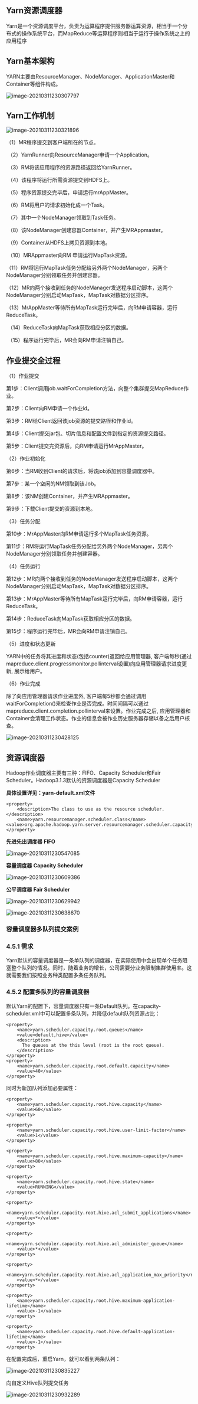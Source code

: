 ## Yarn资源调度器

Yarn是一个资源调度平台，负责为运算程序提供服务器运算资源，相当于一个分布式的操作系统平台，而MapReduce等运算程序则相当于运行于操作系统之上的应用程序

## Yarn基本架构

YARN主要由ResourceManager、NodeManager、ApplicationMaster和Container等组件构成。

![image-20210311230307797](6.Yarn资源调度/img/image-20210311230307797.png)

##  Yarn工作机制

![image-20210311230321896](6.Yarn资源调度/img/image-20210311230321896.png)

（1）MR程序提交到客户端所在的节点。

​    （2）YarnRunner向ResourceManager申请一个Application。

​    （3）RM将该应用程序的资源路径返回给YarnRunner。

​    （4）该程序将运行所需资源提交到HDFS上。

​    （5）程序资源提交完毕后，申请运行mrAppMaster。

​    （6）RM将用户的请求初始化成一个Task。

​    （7）其中一个NodeManager领取到Task任务。

​    （8）该NodeManager创建容器Container，并产生MRAppmaster。

​    （9）Container从HDFS上拷贝资源到本地。

​    （10）MRAppmaster向RM 申请运行MapTask资源。

​    （11）RM将运行MapTask任务分配给另外两个NodeManager，另两个NodeManager分别领取任务并创建容器。

​    （12）MR向两个接收到任务的NodeManager发送程序启动脚本，这两个NodeManager分别启动MapTask，MapTask对数据分区排序。

（13）MrAppMaster等待所有MapTask运行完毕后，向RM申请容器，运行ReduceTask。

​    （14）ReduceTask向MapTask获取相应分区的数据。

​    （15）程序运行完毕后，MR会向RM申请注销自己。

## 作业提交全过程

（1）作业提交

第1步：Client调用job.waitForCompletion方法，向整个集群提交MapReduce作业。

第2步：Client向RM申请一个作业id。

第3步：RM给Client返回该job资源的提交路径和作业id。

第4步：Client提交jar包、切片信息和配置文件到指定的资源提交路径。

第5步：Client提交完资源后，向RM申请运行MrAppMaster。

（2）作业初始化

第6步：当RM收到Client的请求后，将该job添加到容量调度器中。

第7步：某一个空闲的NM领取到该Job。

第8步：该NM创建Container，并产生MRAppmaster。

第9步：下载Client提交的资源到本地。

（3）任务分配

第10步：MrAppMaster向RM申请运行多个MapTask任务资源。

第11步：RM将运行MapTask任务分配给另外两个NodeManager，另两个NodeManager分别领取任务并创建容器。

（4）任务运行

第12步：MR向两个接收到任务的NodeManager发送程序启动脚本，这两个NodeManager分别启动MapTask，MapTask对数据分区排序。

第13步：MrAppMaster等待所有MapTask运行完毕后，向RM申请容器，运行ReduceTask。

第14步：ReduceTask向MapTask获取相应分区的数据。

第15步：程序运行完毕后，MR会向RM申请注销自己。

（5）进度和状态更新

YARN中的任务将其进度和状态(包括counter)返回给应用管理器, 客户端每秒(通过mapreduce.client.progressmonitor.pollinterval设置)向应用管理器请求进度更新, 展示给用户。

（6）作业完成

除了向应用管理器请求作业进度外, 客户端每5秒都会通过调用waitForCompletion()来检查作业是否完成。时间间隔可以通过mapreduce.client.completion.pollinterval来设置。作业完成之后, 应用管理器和Container会清理工作状态。作业的信息会被作业历史服务器存储以备之后用户核查。

![image-20210311230428125](6.Yarn资源调度/img/image-20210311230428125.png)

## 资源调度器

Hadoop作业调度器主要有三种：FIFO、Capacity Scheduler和Fair Scheduler。Hadoop3.1.3默认的资源调度器是Capacity Scheduler

**具体设置详见：yarn-default.xml文件**

```
<property>
    <description>The class to use as the resource scheduler.</description>
    <name>yarn.resourcemanager.scheduler.class</name>
<value>org.apache.hadoop.yarn.server.resourcemanager.scheduler.capacity.CapacityScheduler</value>
</property>

```

**先进先出调度器** **FIFO**

![image-20210311230547085](6.Yarn资源调度/img/image-20210311230547085.png)

**容量调度器** **Capacity Scheduler**

![image-20210311230609386](6.Yarn资源调度/img/image-20210311230609386.png)

**公平调度器** **Fair Scheduler**

![image-20210311230629942](6.Yarn资源调度/img/image-20210311230629942.png)

![image-20210311230638670](6.Yarn资源调度/img/image-20210311230638670.png)

### 容量调度器多队列提交案例

### 4.5.1 需求

​    Yarn默认的容量调度器是一条单队列的调度器，在实际使用中会出现单个任务阻塞整个队列的情况。同时，随着业务的增长，公司需要分业务限制集群使用率。这就需要我们按照业务种类配置多条任务队列。

### 4.5.2 配置多队列的容量调度器

默认Yarn的配置下，容量调度器只有一条Default队列。在capacity-scheduler.xml中可以配置多条队列，并降低default队列资源占比：

```
<property>
    <name>yarn.scheduler.capacity.root.queues</name>
    <value>default,hive</value>
    <description>
      The queues at the this level (root is the root queue).
    </description>
</property>
<property>
    <name>yarn.scheduler.capacity.root.default.capacity</name>
    <value>40</value>
</property>
```



同时为新加队列添加必要属性：

```
<property>
    <name>yarn.scheduler.capacity.root.hive.capacity</name>
    <value>60</value>
</property>

<property>
    <name>yarn.scheduler.capacity.root.hive.user-limit-factor</name>
    <value>1</value>
</property>

<property>
    <name>yarn.scheduler.capacity.root.hive.maximum-capacity</name>
    <value>80</value>
</property>

<property>
    <name>yarn.scheduler.capacity.root.hive.state</name>
    <value>RUNNING</value>
</property>

<property>
    <name>yarn.scheduler.capacity.root.hive.acl_submit_applications</name>
    <value>*</value>
</property>

<property>
    <name>yarn.scheduler.capacity.root.hive.acl_administer_queue</name>
    <value>*</value>
</property>

<property>
    <name>yarn.scheduler.capacity.root.hive.acl_application_max_priority</name>
    <value>*</value>
</property>

<property>
    <name>yarn.scheduler.capacity.root.hive.maximum-application-lifetime</name>
    <value>-1</value>
</property>

<property>
    <name>yarn.scheduler.capacity.root.hive.default-application-lifetime</name>
    <value>-1</value>
</property>

```



在配置完成后，重启Yarn，就可以看到两条队列：

![image-20210311230835227](6.Yarn资源调度/img/image-20210311230835227.png)

向自定义Hive队列提交任务

![image-20210311230932289](6.Yarn资源调度/img/image-20210311230932289.png)